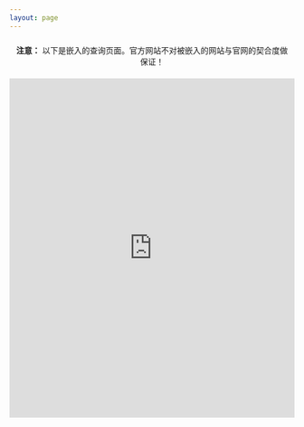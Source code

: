 ```yaml
---
layout: page
---
```


<style>
.notice {
  margin-bottom: 10px;
  padding: 10px;
  background-color: var(--vp-c-bg-soft);
  border: 1px solid var(--vp-c-divider);
  color: var(--vp-c-text-1);
  text-align: center; /* 使文本居中 */
}
</style>

<div class="notice">
  <strong>注意：</strong> 以下是嵌入的查询页面。官方网站不对被嵌入的网站与官网的契合度做保证！
</div>

<iframe src="http://tics.top/shop/twtbns/cd/" width="100%" height="600px" frameborder="0"></iframe>